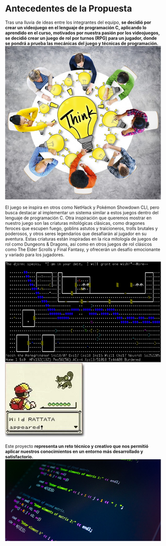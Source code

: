 # Antecedentes de la Propuesta

Tras una lluvia de ideas entre los integrantes del equipo, **se decidió por crear un videojuego en el lenguaje de programación C, aplicando lo aprendido en el curso, motivados por nuestra pasión por los videojuegos, se decidió crear un juego de rol por turnos (RPG) para un jugador, donde se pondrá a prueba las mecánicas del juego y técnicas de programación.**
![lluviaIdeas](https://github.com/IvanChiPolanco/Proyecto-Programacion-Estructurada/blob/9e5a7bcac33913d180fa893961de3fd797baee12/assets/lluviaIdeas.jpeg)

El juego se inspira en otros como NetHack y Pokémon Showdown CLI, pero busca destacar al implementar un sistema similar a estos juegos dentro del lenguaje de programación C.
Otra inspiración que queremos mostrar en nuestro juego son las criaturas mitológicas clásicas, como dragones feroces que escupen fuego, goblins astutos y traicioneros, trolls brutales y poderosos, y otros seres legendarios que desafiarán al jugador en su aventura. Estas criaturas están inspiradas en la rica mitología de juegos de rol como Dungeons & Dragons, así como en otros juegos de rol clásicos como The Elder Scrolls y Final Fantasy, y ofrecerán un desafío emocionante y variado para los jugadores.

![nethack](https://github.com/IvanChiPolanco/Proyecto-Programacion-Estructurada/blob/9e5a7bcac33913d180fa893961de3fd797baee12/assets/nethack.png) ![pokemon](https://github.com/IvanChiPolanco/Proyecto-Programacion-Estructurada/blob/9e5a7bcac33913d180fa893961de3fd797baee12/assets/pokemon.jpg)


Este proyecto **representa un reto técnico y creativo que nos permitió aplicar nuestros conocimientos en un entorno más desarrollado y satisfactorio.**
![C](https://github.com/IvanChiPolanco/Proyecto-Programacion-Estructurada/blob/9e5a7bcac33913d180fa893961de3fd797baee12/assets/lenguajeC.jpg)
